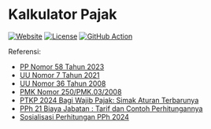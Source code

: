 <!--
Copyright (C) Pipin Fitriadi <pipinfitriadi@gmail.com>. All rights reserved.
Licensed under the Microsoft Reference Source License. See LICENSE in the
project root for license information.
-->

# Kalkulator Pajak

[![Website](https://img.shields.io/badge/Website-blue)](https://pipinfitriadi.github.io/kalkulator-pajak/)
[![License](https://img.shields.io/badge/License-MS--RSL-brightgreen?labelColor=black)](LICENSE)
[![GitHub Action](https://img.shields.io/github/actions/workflow/status/pipinfitriadi/kalkulator-pajak/github-pages.yaml?logo=GitHub&label=CI/CD&labelColor=black)](https://github.com/pipinfitriadi/kalkulator-pajak/actions/workflows/github-pages.yaml)

Referensi:

- [PP Nomor 58 Tahun 2023](https://peraturan.bpk.go.id/Details/274247/pp-no-58-tahun-2023)
- [UU Nomor 7 Tahun 2021](https://peraturan.bpk.go.id/Details/185162/uu-no-7-tahun-2021)
- [UU Nomor 36 Tahun 2008](https://peraturan.bpk.go.id/Details/39704/uu-no-36-tahun-2008)
- [PMK Nomor 250/PMK.03/2008](https://jdih.kemenkeu.go.id/fulltext/2008/250~PMK.03~2008Per.HTM)
- [PTKP 2024 Bagi Wajib Pajak: Simak Aturan Terbarunya](https://www.pajakku.com/read/633e8168b577d80e80bb2f17/PTKP-2024-Bagi-Wajib-Pajak:-Simak-Aturan-Terbarunya-)
- [PPh 21 Biaya Jabatan : Tarif dan Contoh Perhitungannya](https://klikpajak.id/blog/biaya-jabatan-pph-21/)
- [Sosialisasi Perhitungan PPh 2024](https://docs.google.com/presentation/d/1z6OIPbA_eumnw68qN9HNDygpmWY_qSZIITkcgtmpPxE/edit#slide=id.g2b6615240ec_0_1)
